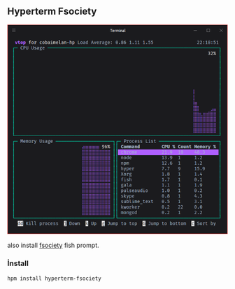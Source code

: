 ## Hyperterm Fsociety

![alt text](./screenshot.png)

also install [fsociety](https://github.com/c0b41/fsociety) fish prompt.

### İnstall

```sh
hpm install hyperterm-fsociety
```
